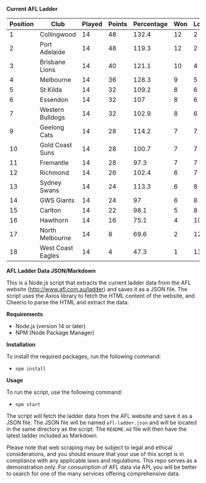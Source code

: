 **Current AFL Ladder**

| Position | Club | Played | Points | Percentage | Won | Lost | Drawn | PF | PA |
| -------- | ---- | ------ | ------ | ---------- | --- | ---- | ----- | -- | -- |
| 1 | Collingwood | 14 | 48 | 132.4 | 12 | 2 | 0 | 1276 | 964 |
| 2 | Port Adelaide | 14 | 48 | 119.3 | 12 | 2 | 0 | 1356 | 1137 |
| 3 | Brisbane Lions | 14 | 40 | 121.1 | 10 | 4 | 0 | 1335 | 1102 |
| 4 | Melbourne | 14 | 36 | 128.3 | 9 | 5 | 0 | 1300 | 1013 |
| 5 | St Kilda | 14 | 32 | 109.2 | 8 | 6 | 0 | 1095 | 1003 |
| 6 | Essendon | 14 | 32 | 107 | 8 | 6 | 0 | 1230 | 1150 |
| 7 | Western Bulldogs | 14 | 32 | 102.9 | 8 | 6 | 0 | 1122 | 1090 |
| 9 | Geelong Cats | 14 | 28 | 114.2 | 7 | 7 | 0 | 1338 | 1172 |
| 10 | Gold Coast Suns | 14 | 28 | 100.7 | 7 | 7 | 0 | 1153 | 1145 |
| 11 | Fremantle | 14 | 28 | 97.3 | 7 | 7 | 0 | 1144 | 1176 |
| 12 | Richmond | 14 | 26 | 102.4 | 6 | 7 | 1 | 1131 | 1104 |
| 13 | Sydney Swans | 14 | 24 | 113.3 | 6 | 8 | 0 | 1297 | 1145 |
| 14 | GWS Giants | 14 | 24 | 97 | 6 | 8 | 0 | 1197 | 1234 |
| 15 | Carlton | 14 | 22 | 98.1 | 5 | 8 | 1 | 1060 | 1081 |
| 16 | Hawthorn | 14 | 16 | 75.1 | 4 | 10 | 0 | 998 | 1329 |
| 17 | North Melbourne | 14 | 8 | 69.6 | 2 | 12 | 0 | 1002 | 1439 |
| 18 | West Coast Eagles | 14 | 4 | 47.3 | 1 | 13 | 0 | 830 | 1753 |

**AFL Ladder Data JSON/Markdown**

This is a Node.js script that extracts the current ladder data from the AFL website (http://www.afl.com.au/ladder) and saves it as a JSON file. The script uses the Axios library to fetch the HTML content of the website, and Cheerio to parse the HTML and extract the data.

**Requirements**

- Node.js (version 14 or later)
- NPM (Node Package Manager)

**Installation**

To install the required packages, run the following command:

 - `npm install`

**Usage**

To run the script, use the following command:

 - `npm start`

The script will fetch the ladder data from the AFL website and save it as a JSON file. The JSON file will be named `afl-ladder.json` and will be located in the same directory as the script. The `README.md` file will then have the latest ladder included as Markdown.

Please note that web scraping may be subject to legal and ethical considerations, and you should ensure that your use of this script is in compliance with any applicable laws and regulations. This repo serves as a demonstration only. For consumption of AFL data via API, you will be better to search for one of the many services offering comprehensive data.
